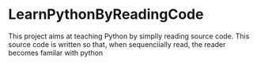 # LearnPythonByReadingCode
This project aims at teaching Python by simplly reading source code. This source code is written so that, when sequenciially read, the reader becomes familar with python
